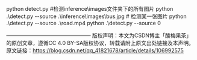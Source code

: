python detect.py     #检测inference\images文件夹下的所有图片
python .\detect.py --source .\inference\images\bus.jpg  # 检测某一张图片
python .\detect.py --source .\road.mp4
python .\detect.py --source 0 


————————————————
版权声明：本文为CSDN博主「酸梅果茶」的原创文章，遵循CC 4.0 BY-SA版权协议，转载请附上原文出处链接及本声明。
原文链接：https://blog.csdn.net/qq_41821678/article/details/106992575
